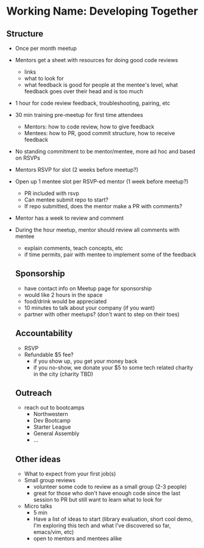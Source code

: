 # Working Name: Developing Together 

## Structure
- Once per month meetup
- Mentors get a sheet with resources for doing good code reviews
  - links
  - what to look for
  - what feedback is good for people at the mentee's level, what feedback goes over their head and is too much
- 1 hour for code review feedback, troubleshooting, pairing, etc
- 30 min training pre-meetup for first time attendees
  - Mentors: how to code review, how to give feedback
  - Mentees: how to PR, good commit structure, how to receive feedback
- No standing commitment to be mentor/mentee, more ad hoc and based on RSVPs
- Mentors RSVP for slot (2 weeks before meetup?)
- Open up 1 mentee slot per RSVP-ed mentor (1 week before meetup?)
  - PR included with rsvp
  - Can mentee submit repo to start?
  - If repo submitted, does the mentor make a PR with comments?
- Mentor has a week to review and comment
- During the hour meetup, mentor should review all comments with mentee
  - explain comments, teach concepts, etc
  - if time permits, pair with mentee to implement some of the feedback
  
  ## Sponsorship
  - have contact info on Meetup page for sponsorship
  - would like 2 hours in the space
  - food/drink would be appreciated
  - 10 minutes to talk about your company (if you want)
  - partner with other meetups? (don't want to step on their toes)
  
  ## Accountability
  - RSVP
  - Refundable $5 fee?
    - if you show up, you get your money back
    - if you no-show, we donate your $5 to some tech related charity in the city (charity TBD)
    
  ## Outreach
  - reach out to bootcamps
    - Northwestern
    - Dev Bootcamp
    - Starter League
    - General Assembly
    - ...
    
  ## Other ideas
  - What to expect from your first job(s)
  - Small group reviews 
    - volunteer some code to review as a small group (2-3 people)
    - great for those who don't have enough code since the last session to PR but still want to learn what to look for 
  - Micro talks
    - 5 min
    - Have a list of ideas to start (library evaluation, short cool demo, I'm exploring this tech and what I've discovered so far, emacs/vim, etc)
    - open to mentors and mentees alike
    
